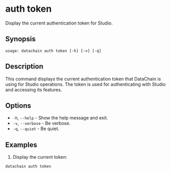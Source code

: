 # auth token

Display the current authentication token for Studio.

## Synopsis

```usage
usage: datachain auth token [-h] [-v] [-q]
```

## Description

This command displays the current authentication token that DataChain is using for Studio operations. The token is used for authenticating with Studio and accessing its features.

## Options

* `-h`, `--help` - Show the help message and exit.
* `-v`, `--verbose` - Be verbose.
* `-q`, `--quiet` - Be quiet.

## Examples

1. Display the current token:
```bash
datachain auth token
```
